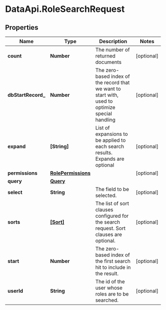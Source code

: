 # DataApi.RoleSearchRequest

## Properties
Name | Type | Description | Notes
------------ | ------------- | ------------- | -------------
**count** | **Number** | The number of returned documents | [optional] 
**dbStartRecord_** | **Number** | The zero-based index of the record that we want to start with, used to optimize special handling | [optional] 
**expand** | **[String]** | List of expansions to be applied to each search results. Expands are optional | [optional] 
**permissions** | [**RolePermissions**](RolePermissions.md) |  | [optional] 
**query** | [**Query**](Query.md) |  | 
**select** | **String** | The field to be selected. | [optional] 
**sorts** | [**[Sort]**](Sort.md) | The list of sort clauses configured for the search request. Sort clauses are optional. | [optional] 
**start** | **Number** | The zero-based index of the first search hit to include in the result. | [optional] 
**userId** | **String** | The id of the user whose roles are to be searched. | [optional] 
